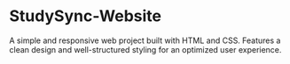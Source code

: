 # StudySync-Website
A simple and responsive web project built with HTML and CSS. Features a clean design and well-structured styling for an optimized user experience.
